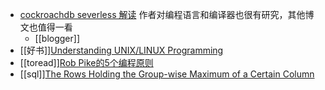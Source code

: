 - [cockroachdb severless 解读](https://www.zenlife.tk/cockroach-severless.md)
  作者对编程语言和编译器也很有研究，其他博文也值得一看
	- [[blogger]]
- [[好书]][Understanding UNIX/LINUX Programming](https://book.douban.com/subject/1219329/)
- [[toread]][Rob Pike的5个编程原则](https://users.ece.utexas.edu/~adnan/pike.html)
- [[sql]][The Rows Holding the Group-wise Maximum of a Certain Column](https://dev.mysql.com/doc/refman/5.7/en/example-maximum-column-group-row.html)